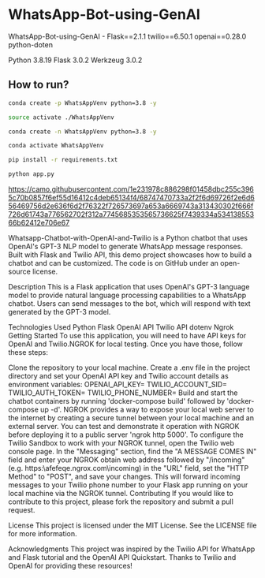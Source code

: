 # WhatsApp-Bot-using-GenAI
WhatsApp-Bot-using-GenAI - Flask==2.1.1 twilio==6.50.1 openai==0.28.0 python-doten

Python 3.8.19
Flask 3.0.2
Werkzeug 3.0.2

## How to run?

```bash
conda create -p WhatsAppVenv python=3.8 -y

source activate ./WhatsAppVenv
```

```bash
conda create -n WhatsAppVenv python=3.8 -y
```

```bash
conda activate WhatsAppVenv
```

```bash
pip install -r requirements.txt
```

```bash
python app.py
```
https://camo.githubusercontent.com/1e231978c886298f01458dbc255c3965c70b0857f6ef55d16412c4deb65134f4/68747470733a2f2f6d69726f2e6d656469756d2e636f6d2f76322f726573697a653a6669743a313430302f666f726d61743a776562702f312a7745685353565736625f7439334a53413855366b62412e706e67


Whatsapp-Chatbot-with-OpenAI-and-Twilio is a Python chatbot that uses OpenAI's GPT-3 NLP model to generate WhatsApp message responses. Built with Flask and Twilio API, this demo project showcases how to build a chatbot and can be customized. The code is on GitHub under an open-source license.

Description
This is a Flask application that uses OpenAI's GPT-3 language model to provide natural language processing capabilities to a WhatsApp chatbot. Users can send messages to the bot, which will respond with text generated by the GPT-3 model.

Technologies Used
Python
Flask
OpenAI API
Twilio API
dotenv
Ngrok
Getting Started
To use this application, you will need to have API keys for OpenAI and Twilio.NGROK for local testing. Once you have those, follow these steps:

Clone the repository to your local machine.
Create a .env file in the project directory and set your OpenAI API key and Twilio account details as environment variables:
OPENAI_API_KEY=<your OpenAI API key>
TWILIO_ACCOUNT_SID=<your Twilio account SID>
TWILIO_AUTH_TOKEN=<your Twilio auth token>
TWILIO_PHONE_NUMBER=<your Twilio phone number>
Build and start the chatbot containers by running 'docker-compose build' followed by 'docker-compose up -d'.
NGROK provides a way to expose your local web server to the internet by creating a secure tunnel between your local machine and an external server. You can test and demonstrate it operation with NGROK before deploying it to a public server 'ngrok http 5000'.
To configure the Twilio Sandbox to work with your NGROK tunnel, open the Twilio web console page. In the "Messaging" section, find the "A MESSAGE COMES IN" field and enter your NGROK obtain web address followed by "/incoming" (e.g. https:\afefeqe.ngrox.com\incoming) in the "URL" field, set the "HTTP Method" to "POST", and save your changes. This will forward incoming messages to your Twilio phone number to your Flask app running on your local machine via the NGROK tunnel.
Contributing
If you would like to contribute to this project, please fork the repository and submit a pull request.

License
This project is licensed under the MIT License. See the LICENSE file for more information.

Acknowledgments
This project was inspired by the Twilio API for WhatsApp and Flask tutorial and the OpenAI API Quickstart. Thanks to Twilio and OpenAI for providing these resources!
